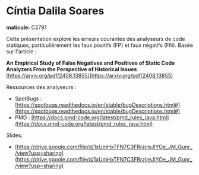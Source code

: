 # Cíntia Dalila Soares  
**maticule:** C2791  

Cette présentation explore les erreurs courantes des analyseurs de code statiques, particulièrement les faux positifs (FP) et faux négatifs (FN). Basée sur l'article :

**An Empirical Study of False Negatives and Positives of Static Code Analyzers From the Perspective of Historical Issues**  
[https://arxiv.org/pdf/2408.13855](https://arxiv.org/pdf/2408.13855)

Ressources des analyseurs :
- SpotBugs : [https://spotbugs.readthedocs.io/en/stable/bugDescriptions.html#](https://spotbugs.readthedocs.io/en/stable/bugDescriptions.html#)
- PMD : [https://docs.pmd-code.org/latest/pmd_rules_java.html](https://docs.pmd-code.org/latest/pmd_rules_java.html)

Slides:
- [https://drive.google.com/file/d/1xUmHxTFN7C3FRrzjreJlYOe_JM_Gunr_/view?usp=sharing](https://drive.google.com/file/d/1xUmHxTFN7C3FRrzjreJlYOe_JM_Gunr_/view?usp=sharing)
